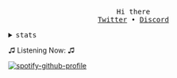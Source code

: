 <!-- Based On https://github.com/Pabszito/Pabszito, all credits to him -->

<p align="center">
  <br>
  <samp>Hi there</samp>
  <br>
  <samp>
    <a href="https://twitter.com/Vicen621">Twitter</a> •
    <a href="https://discordapp.com/users/678105204494827521">Discord</a>
  </samp>
  <br>
</p>

<details>
  <summary>
    <samp>stats</samp>
  </summary>
  <br>
  <img src="https://github-readme-stats.vercel.app/api?username=PermisosDev&count_private=true&theme=dark">
  <!-- <img src="https://activity-graph.herokuapp.com/graph?username=PermisosDev&theme=high-contrast"> -->
  <img src="https://github-profile-trophy.vercel.app/?username=PermisosDev&theme=onedark">
  
</details>

♫ Listening Now: ♫

[![spotify-github-profile](https://spotify-github-profile.vercel.app/api/view?uid=vicente621&cover_image=true&theme=compact&show_offline=false&background_color=121212)](https://github.com/kittinan/spotify-github-profile)
